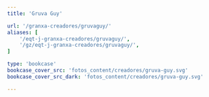 ```yaml
---
title: 'Gruva Guy'

url: '/granxa-creadores/gruvaguy/'
aliases: [
    '/eqt-j-granxa-creadores/gruvaguy/',
    '/gz/eqt-j-granxa-creadores/gruvaguy/',
]

type: 'bookcase'
bookcase_cover_src: 'fotos_content/creadores/gruva-guy.svg'
bookcase_cover_src_dark: 'fotos_content/creadores/gruva-guy.svg'

---
```

